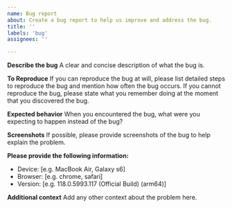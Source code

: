 ```yaml
---
name: Bug report
about: Create a bug report to help us improve and address the bug.
title: ''
labels: 'bug'
assignees: ''

---
```


**Describe the bug**
A clear and concise description of what the bug is.

**To Reproduce**
If you can reproduce the bug at will, please list detailed steps to reproduce the bug and mention how often the bug occurs. If you cannot reproduce the bug, please state what you remember doing at the moment that you discovered the bug.

**Expected behavior**
When you encountered the bug, what were you expecting to happen instead of the bug?

**Screenshots**
If possible, please provide screenshots of the bug to help explain the problem.

**Please provide the following information:**
 - Device: [e.g. MacBook Air, Galaxy s6]
 - Browser: [e.g. chrome, safari]
 - Version: [e.g. 118.0.5993.117 (Official Build) (arm64)]

**Additional context**
Add any other context about the problem here.
